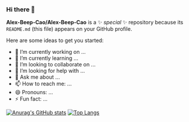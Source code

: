 ### Hi there 👋


**Alex-Beep-Cao/Alex-Beep-Cao** is a ✨ _special_ ✨ repository because its `README.md` (this file) appears on your GitHub profile.

Here are some ideas to get you started:

- 🔭 I’m currently working on ...
- 🌱 I’m currently learning ...
- 👯 I’m looking to collaborate on ...
- 🤔 I’m looking for help with ...
- 💬 Ask me about ...
- 📫 How to reach me: ...
- 😄 Pronouns: ...
- ⚡ Fun fact: ...

[![Anurag's GitHub stats](https://github-readme-stats.vercel.app/api?username=Alex-Beep-Cao)](https://github.com/anuraghazra/github-readme-stats)
[![Top Langs](https://github-readme-stats.vercel.app/api/top-langs/?username=Alex-Beep-Cao&layout=compact)](https://github.com/anuraghazra/github-readme-stats)

